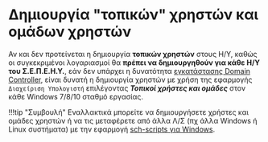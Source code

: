 # Δημιουργία "τοπικών" χρηστών και ομάδων χρηστών

Αν και δεν προτείνεται η δημιουργία **τοπικών χρηστών** στους Η/Υ, καθώς οι συγκεκριμένοι λογαριασμοί θα **πρέπει να δημιουργηθούν για κάθε Η/Υ του Σ.Ε.Π.Ε.Η.Υ.**, εάν δεν υπάρχει η δυνατότητα [εγκατάστασης Domain Controller](../client-server/index.md), είναι δυνατή η δημιουργία χρηστών με χρήση της εφαρμογής `Διαχείριση Υπολογιστή` επιλέγοντας ***Τοπικοί χρήστες και ομάδες*** στον κάθε Windows 7/8/10 σταθμό εργασίας.

!!!tip "Συμβουλή"
    Εναλλακτικά μπορείτε να δημιουργήσετε χρήστες και ομάδες χρηστών ή να τις μεταφέρετε από άλλα Λ/Σ (πχ άλλα Windows ή Linux συστήματα) με την εφαρμογή [sch-scripts για Windows](../software/sch-scripts.md).
